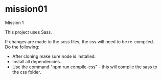 # mission01
Mission 1

This project uses Sass.

If changes are made to the scss files, the css will need to be re-compiled.
Do the following:
- After cloning make sure node is installed.
- Install all dependencies.
- Use the command "npm run compile-css" - this will compile the sass to the css folder.
